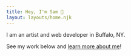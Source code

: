 ```yaml
---
title: Hey, I'm Sam 👋
layout: layouts/home.njk
---
```


I am an artist and web developer in Buffalo, NY.

See my work below and [learn more about me](/about)!

